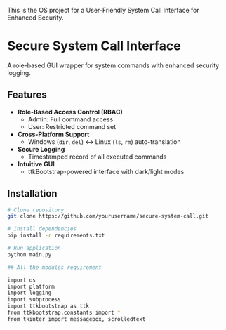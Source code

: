 This is the OS project for a User-Friendly System Call Interface for Enhanced Security.
# Secure System Call Interface

A role-based GUI wrapper for system commands with enhanced security logging.

## Features
- **Role-Based Access Control (RBAC)**
  - Admin: Full command access
  - User: Restricted command set
- **Cross-Platform Support**
  - Windows (`dir`, `del`) ↔ Linux (`ls`, `rm`) auto-translation
- **Secure Logging**
  - Timestamped record of all executed commands
- **Intuitive GUI**
  - ttkBootstrap-powered interface with dark/light modes

## Installation
```bash
# Clone repository
git clone https://github.com/yourusername/secure-system-call.git

# Install dependencies
pip install -r requirements.txt

# Run application
python main.py

## All the modules requirement

import os
import platform
import logging
import subprocess
import ttkbootstrap as ttk
from ttkbootstrap.constants import *
from tkinter import messagebox, scrolledtext

